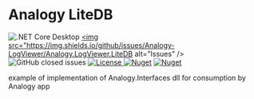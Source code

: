 # Analogy LiteDB

![.NET Core Desktop](https://github.com/Analogy-LogViewer/Analogy.LogViewer.LiteDB/workflows/.NET%20Core%20Desktop/badge.svg)
<a href="https://github.com/Analogy-LogViewer/Analogy.LogViewer.LiteDB/issues">
    <img src="https://img.shields.io/github/issues/Analogy-LogViewer/Analogy.LogViewer.LiteDB  alt="Issues" />
</a>
![GitHub closed issues](https://img.shields.io/github/issues-closed-raw/Analogy-LogViewer/Analogy.LogViewer.LiteDB)
<a href="https://github.com/Analogy-LogViewer/Analogy.LogViewer.LiteDB/blob/main/LICENSE.md">
    <img src="https://img.shields.io/github/license/Analogy-LogViewer/Analogy.LogViewer.LiteDB" img alt="License"/>
</a>
[![Nuget](https://img.shields.io/nuget/v/Analogy.LogViewer.LiteDB)](https://www.nuget.org/packages/Analogy.LogViewer.LiteDB/)
[![Nuget](https://img.shields.io/nuget/dt/Analogy.LogViewer.LiteDB)](https://www.nuget.org/packages/Analogy.LogViewer.LiteDB/)

example of implementation of Analogy.Interfaces dll for consumption by Analogy app
